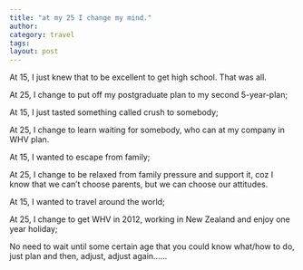 ```yaml
---
title: "at my 25 I change my mind."
author:
category: travel
tags: 
layout: post
---
```

At 15, I just knew that to be excellent to get high school. That was all.

At 25, I change to put off my postgraduate plan to my second 5-year-plan; 

At 15, I just tasted something called crush to somebody;

At 25, I change to learn waiting for somebody, who can at my company in WHV plan. 

At 15, I wanted to escape from family;

At 25, I change to be relaxed from family pressure and support it, coz I know that we can’t choose parents, but we can choose our attitudes. 

At 15, I wanted to travel around the world;

At 25, I change to get WHV in 2012, working in New Zealand and enjoy one year holiday;

No need to wait until some certain age that you could know what/how to do, just plan and then, adjust, adjust again……

